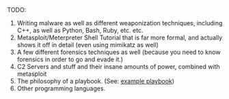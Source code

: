 TODO:

1. Writing malware as well as different weaponization techniques, including C++, as well as Python, Bash, Ruby, etc. etc.
2. Metasploit/Meterpreter Shell Tutorial that is far more formal, and actually shows it off in detail (even using mimikatz as well) 
3. A few different forensics techniques as well (because you need to know forensics in order to go and evade it.)
4. C2 Servers and stuff and their insane amounts of power, combined with metasploit
5. The philosophy of a playbook. (See: [example playbook](https://github.com/0xsyr0/Red-Team-Playbooks/blob/master/1-Reconnaissance/1-Reconnaissance.md))
6. Other programming languages.
